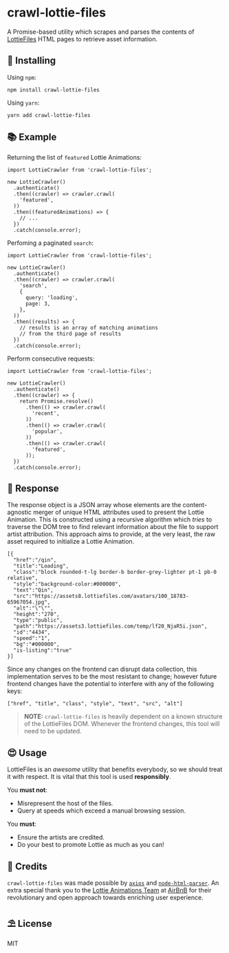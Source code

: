 # crawl-lottie-files
A Promise-based utility which scrapes and parses the contents of [LottieFiles](https://lottiefiles.com) HTML pages to retrieve asset information.

## 🚀 Installing
Using `npm`:
```
npm install crawl-lottie-files
```
Using `yarn`:

```
yarn add crawl-lottie-files
```

## 📚 Example

Returning the list of `featured` Lottie Animations:

```
import LottieCrawler from 'crawl-lottie-files';

new LottieCrawler()
  .authenticate()
  .then((crawler) => crawler.crawl(
    'featured',
  ))
  .then((featuredAnimations) => {
    // ...
  })
  .catch(console.error);

```
Perfoming a paginated `search`:

```
import LottieCrawler from 'crawl-lottie-files';

new LottieCrawler()
  .authenticate()
  .then((crawler) => crawler.crawl(
    'search',
    {
      query: 'loading',
      page: 3,
    },
  ))
  .then((results) => {
    // results is an array of matching animations
    // from the third page of results
  })
  .catch(console.error);

```
Perform consecutive requests:
```
import LottieCrawler from 'crawl-lottie-files';

new LottieCrawler()
  .authenticate()
  .then((crawler) => {
    return Promise.resolve()
      .then(() => crawler.crawl(
        'recent',
      ))
      .then(() => crawler.crawl(
        'popular',
      ))
      .then(() => crawler.crawl(
        'featured',
      ));
  })
  .catch(console.error);

```
## 🎉 Response
The response object is a JSON array whose elements are the content-agnostic merger of unique HTML attributes used to present the Lottie Animation. This is constructed using a recursive algorithm which _tries_ to traverse the DOM tree to find relevant information about the file to support artist attribution. This approach aims to provide, at the very least, the raw asset required to initialize a Lottie Animation. 
```
[{
  "href":"/qin",
  "title":"Loading",
  "class":"block rounded-t-lg border-b border-grey-lighter pt-1 pb-0 relative",
  "style":"background-color:#000000",
  "text":"Qin",
  "src":"https://assets8.lottiefiles.com/avatars/100_18783-65967054.jpg",
  "alt":"\"\"",
  "height":"270",
  "type":"public",
  "path":"https://assets3.lottiefiles.com/temp/lf20_NjaR5i.json",
  "id":"4434",
  "speed":"1",
  "bg":"#000000",
  "is-listing":"true"
}]
```

Since any changes on the frontend can disrupt data collection, this implementation serves to be the most resistant to change; however future frontend changes have the potential to interfere with any of the following keys:
```
["href", "title", "class", "style", "text", "src", "alt"]

```
> **NOTE:** `crawl-lottie-files` is heavily dependent on a known structure of the LottieFiles DOM. Whenever the frontend changes, this tool will need to be updated.

## 😍 Usage
LottieFiles is an _awesome_ utility that benefits everybody, so we should treat it with respect. It is vital that this tool is used **responsibly**.

You **must not**:
  - Misrepresent the host of the files.
  - Query at speeds which exceed a manual browsing session.

You **must**:
  - Ensure the artists are credited.
  - Do your best to promote Lottie as much as you can!

## 🎁 Credits
`crawl-lottie-files` was made possible by [`axios`](https://github.com/axios/axios) and [`node-html-parser`](https://github.com/taoqf/node-html-parser). An extra special thank you to the [Lottie Animations Team](https://airbnb.io/lottie/) at [AirBnB](https://www.airbnb.co.uk) for their revolutionary and open approach towards enriching user experience.

## ⛱ License
MIT
